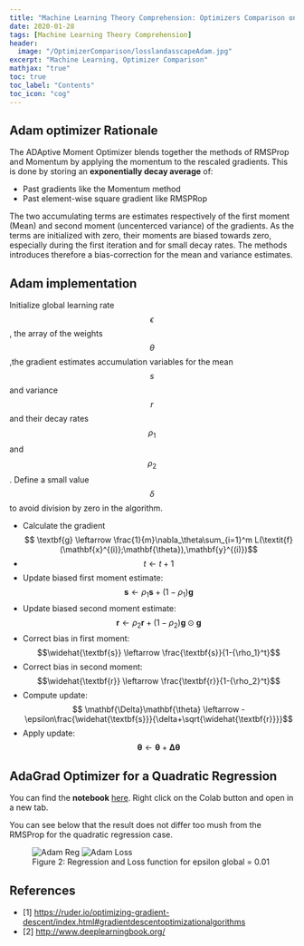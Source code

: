 ```yaml
---
title: "Machine Learning Theory Comprehension: Optimizers Comparison on a Quadratic Regression, Adam"                
date: 2020-01-28
tags: [Machine Learning Theory Comprehension]
header:
  image: "/OptimizerComparison/losslandasscapeAdam.jpg"
excerpt: "Machine Learning, Optimizer Comparison"
mathjax: "true"
toc: true
toc_label: "Contents"
toc_icon: "cog"
---
```



## Adam optimizer Rationale

The ADAptive Moment Optimizer blends together the methods of RMSProp and Momentum by applying the momentum to the rescaled gradients. This is done by storing an **exponentially decay average** of:

* Past gradients like the Momentum method
* Past element-wise square gradient like RMSPRop

The two accumulating terms are estimates respectively of the first moment (Mean) and second moment (uncenterced variance) of the gradients.
As the terms are initialized with zero, their moments are biased towards zero, especially during the first iteration and for small decay rates. The methods introduces therefore a bias-correction for the mean and variance estimates.

## Adam implementation

Initialize global learning rate $$\epsilon$$, the array of the weights $$\theta$$,the gradient estimates accumulation variables for the mean $$s$$ and variance $$r$$ and their decay rates $$\rho_1$$ and $$\rho_2$$.
Define a small value $$\delta$$ to avoid division by zero in the algorithm.
* Calculate the gradient
$$ \textbf{g} \leftarrow \frac{1}{m}\nabla_\theta\sum_{i=1}^m L(\textit{f} (\mathbf{x}^{(i)};\mathbf{\theta}),\mathbf{y}^{(i)})$$
* $$t \leftarrow t+1$$
* Update biased first moment estimate:
$$ \textbf{s} \leftarrow \rho_1\textbf{s}+(1-\rho_1)\textbf{g}$$
* Update biased second moment estimate:
$$ \textbf{r} \leftarrow \rho_2\textbf{r}+(1-\rho_2)\textbf{g}\odot\textbf{g}$$
* Correct bias in first moment:
$$\widehat{\textbf{s}} \leftarrow \frac{\textbf{s}}{1-{\rho_1}^t}$$
* Correct bias in second moment:
$$\widehat{\textbf{r}} \leftarrow \frac{\textbf{r}}{1-{\rho_2}^t}$$
* Compute update:
$$ \mathbf{\Delta}\mathbf{\theta} \leftarrow -\epsilon\frac{\widehat{\textbf{s}}}{\delta+\sqrt{\widehat{\textbf{r}}}}$$
* Apply update:
$$ \mathbf{\theta} \leftarrow \mathbf{\theta}+\mathbf{\Delta}\mathbf{\theta} $$


## AdaGrad Optimizer for a Quadratic Regression

You can find the **notebook** [here](https://github.com/DavideDaz/TokyoDataScience/blob/master/Assignments/Gradient%20Descent%20Assignment/Basis%20Neural%20Network%20-%20Quadratic%20-%20Adam.ipynb). Right click on the Colab button and open in a new tab.

You can see below that the result does not differ too mush from the RMSProp for the quadratic regression case.

<figure class="half full">
<img src="{{ site.url }}{{ site.baseurl }}/OptimizerComparison/AdamReg.png" alt="Adam Reg">
<img src="{{ site.url }}{{ site.baseurl }}/OptimizerComparison/AdamLoss.png" alt="Adam Loss">
<figcaption>Figure 2: Regression and Loss function for epsilon global = 0.01</figcaption>
</figure>

## References

+ [1] https://ruder.io/optimizing-gradient-descent/index.html#gradientdescentoptimizationalgorithms
+ [2] http://www.deeplearningbook.org/
